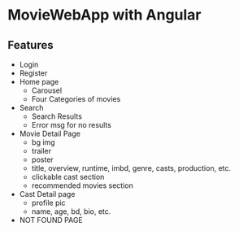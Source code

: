 # MovieWebApp with Angular
## Features
- Login
- Register
- Home page 
  - Carousel
  - Four Categories of movies
- Search
  - Search Results
  - Error msg for no results
- Movie Detail Page
  - bg img
  - trailer
  - poster
  - title, overview, runtime, imbd, genre, casts, production, etc.
  - clickable cast section
  - recommended movies section
- Cast Detail page
  - profile pic
  - name, age, bd, bio, etc.
- NOT FOUND PAGE
